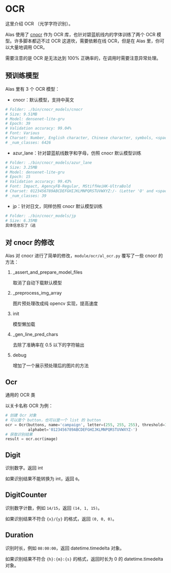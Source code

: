 # OCR

这里介绍 OCR （光学字符识别）。

Alas 使用了 [cnocr](https://github.com/breezedeus/cnocr) 作为 OCR 库，也针对碧蓝航线内的字体训练了两个 OCR 模型。许多脚本都迈不过 OCR 这道坎，需要依赖在线 OCR，但是在 Alas 里，你可以大量地调用 OCR。

需要注意的是 OCR 是无法达到 100% 正确率的，在调用时需要注意异常处理。

## 预训练模型

Alas 里有 3 个 OCR 模型：

- cnocr：默认模型，支持中英文

```python
# Folder: ./bin/cnocr_models/cnocr
# Size: 9.51MB
# Model: densenet-lite-gru
# Epoch: 39
# Validation accuracy: 99.04%
# Font: Various
# Charset: Number, English character, Chinese character, symbols, <space>
# _num_classes: 6426
```

- azur_lane：针对碧蓝航线数字和字母，仿照 cnocr 默认模型训练

```python
# Folder: ./bin/cnocr_models/azur_lane
# Size: 3.25MB
# Model: densenet-lite-gru
# Epoch: 15
# Validation accuracy: 99.43%
# Font: Impact, AgencyFB-Regular, MStiffHeiHK-UltraBold
# Charset: 0123456789ABCDEFGHIJKLMNPQRSTUVWXYZ:/- (Letter 'O' and <space> is not included)
# _num_classes: 39
```

- jp：针对日文，同样仿照 cnocr 默认模型训练

```python
# Folder: ./bin/cnocr_models/jp
# Size: 6.35MB
具体信息忘了（逃
```

## 对 cnocr 的修改

Alas 对 cnocr 进行了简单的修改，`module/ocr/al_ocr.py` 覆写了一些 cnocr 的方法：

1. \_assert_and_prepare_model_files

   取消了自动下载默认模型

2. \_preprocess_img_array

   图片预处理改成纯 opencv 实现，提高速度

3. init

   模型懒加载

4. \_gen_line_pred_chars

   去除了准确率在 0.5 以下的字符输出

5. debug

   增加了一个展示预处理后的图片的方法

## Ocr

通用的 OCR 类

以关卡名称 OCR 为例：

```python
# 创建 Ocr 对象
# 可以是个 button，也可以是一个 list 的 button
ocr = Ocr(buttons, name='campaign', letter=(255, 255, 255), threshold=128,
          alphabet='0123456789ABCDEFGHIJKLMNPQRSTUVWXYZ-')
# 获取识别结果
result = ocr.ocr(image)
```

## Digit

识别数字。返回 int

如果识别结果不能转换为 int，返回 `0`。

## DigitCounter

识别数字计数，例如 `14/15`，返回 `(14, 1, 15)`。

如果识别结果不符合 `{x}/{y}` 的格式，返回 `(0, 0, 0)`。

## Duration

识别时长，例如 `08:00:00`，返回 datetime.timedelta 对象。

如果识别结果不符合 `{h}:{m}:{s}` 的格式，返回时长为 0 的 datetime.timedelta 对象。
